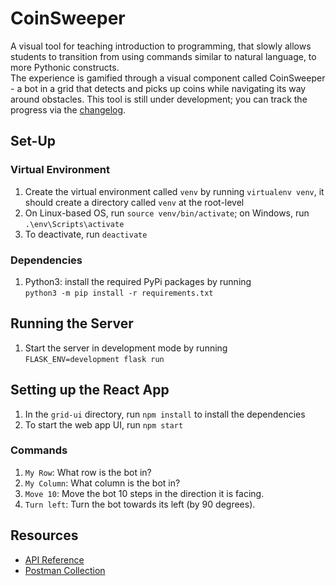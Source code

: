 # CoinSweeper
A visual tool for teaching introduction to programming, that slowly allows students to transition from using commands similar to natural language, to more Pythonic constructs.   
The experience is gamified through a visual component called CoinSweeper - a bot in a grid that detects and picks up coins while navigating its way around obstacles.
This tool is still under development; you can track the progress via the [changelog](https://github.com/vaani98/coinsweeper/blob/flask-branch/changelog.md).

## Set-Up
### Virtual Environment
1. Create the virtual environment called `venv` by running `virtualenv venv`, it should create a directory called `venv` at the root-level
1. On Linux-based OS, run `source venv/bin/activate`; on Windows, run `.\env\Scripts\activate`
2. To deactivate, run `deactivate`
### Dependencies
1. Python3: install the required PyPi packages by running  
 `python3 -m pip install -r requirements.txt`

## Running the Server
1. Start the server in development mode by running  
`FLASK_ENV=development flask run`

## Setting up the React App
1. In the `grid-ui` directory, run `npm install` to install the dependencies
2. To start the web app UI, run `npm start`

### Commands
1. `My Row`: What row is the bot in?
2. `My Column`: What column is the bot in?
3. `Move 10`: Move the bot 10 steps in the direction it is facing.
4. `Turn left`: Turn the bot towards its left (by 90 degrees).

## Resources
* [API Reference](https://www.notion.so/API-Documentation-CoinSweeper-v1-a56d56379e8b4adb9fd00a5b9564e371)
* [Postman Collection](https://www.getpostman.com/collections/56feaa2f2b576456562a)
